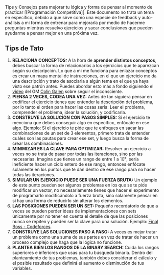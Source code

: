 Tips y Consejos para mejorar tu lógica y forma de pensar al momento de practicar [[Programación Competitiva]]. Este documento no trata un tema en específico, debido a que sirve como una especie de feedback y auto-análisis a mi forma de entrenar para mejorarla por medio de hacerme preguntas mientras resuelvo ejercicios y sacar conclusiones que pueden ayudarme a pensar mejor en una próxima vez.
## Tips de Tato

1. **RELACIONA CONCEPTOS:** A la hora de **aprender distintos conceptos**, debes buscar la forma de relacionarlos a los ejercicios que te aparezcan según su descripción. Lo que a mi me funciona para enlazar conceptos es crear un mapa mental de instrucciones, en el que un ejercicio me da una descripción y trato de asociarla a algún tema en el que ya haya visto ese patrón antes. Puedes abordar esto más a fondo siguiendo el [video](https://youtu.be/1f6N2UrCK6o?si=6E4Z1sRmXlgMoyqV) del GM [Colin Galen](https://www.youtube.com/@ColinGalen) sobre seguir el inconsciente.
2. **PIENSA 2 VECES, CODEA UNA VEZ:** Antes de tan siguiera pensar en codificar el ejercicio tienes que entender la descripción del problema, por lo tanto el orden para hacer las cosas sería: Leer el problema, comprender el problema, idear la solución, y codificarla.
3. **CONSTRUYE LA SOLUCIÓN CON PASOS SIMPLES:** Si el ejercicio te menciona que debes conseguir algo en específico, enfócate en ese algo. 
	Ejemplo: Si el ejercicio te pide que te enfoques en sacar las combinaciones de un set de 3 elementos, primero trata de entender cuáles son las pautas para crear ese set, y luego busca la forma de crear las combinaciones.
4. **MINIMIZAR ES LA CLAVE PARA OPTIMIZAR:** Resolver un ejercicio a veces no se trata de pasar por todas las iteraciones, sino por las necesarias. Imagina que tienes un rango de entre 1 a 10⁹, sería ineficiente hacer un ciclo entero de ese rango, entonces enfócate solamente en los puntos que te dan dentro de ese rango para no hacer todas las iteraciones.
5. **SIMULAR UN EJERCICIO PUEDE SER UNA FUERZA BRUTA:** Un ejemplo de este punto pueden ser algunos problemas en los que se te pide modificar un vector, no necesariamente tienes que hacer el experimento de programarlo modificándolo a fuerza bruta, sino solamente pensar en si hay una forma de reducirlo sin alterar los elementos.
6. **LAS POSICIONES PUEDEN SER UN SET:** Pequeño recordatorio de que a veces se pueden perder ideas de implementaciones con sets únicamente por no tener en cuenta el detalle de que las posiciones nunca se repiten y pueden ser la clave para una solución. Ejemplo: [Final Boss - Codeforces](https://codeforces.com/contest/1985/problem/F). 
7. **CONSTRUYE LAS SOLUCIONES PASO A PASO:** A veces es mejor tratar un problema como una suma de sus partes en vez de tratar de hacer un proceso complejo que haga que la lógica no funcione.
8. **PLANTEA BIEN LOS RANGOS DE LA BINARY SEARCH:** Cuida los rangos superiores e inferiores que usas para tu búsqueda binaria. Dentro del planteamiento de tus problemas, también debes considerar el cálculo y el posible resultado que definirá el aumento o disminución de tus variables.

 
